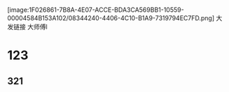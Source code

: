 # 
[image:1F026861-7B8A-4E07-ACCE-BDA3CA569BB1-10559-00004584B153A102/08344240-4406-4C10-B1A9-7319794EC7FD.png]
大发链接
大师傅l


# 123
## 321
